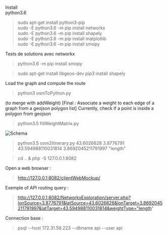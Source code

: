 Install  
python3.6
> sudo apt-get install python3-pip  
> sudo -E python3.6 -m pip install networkx  
> sudo -E python3.6 -m pip install shapely  
> sudo -E python3.6 -m pip install matplotlib  
> sudo -E python3.6 -m pip install smopy  

Tests de solutions avec networkx
> python3.6 -m pip install smopy

> sudo apt-get install libgeos-dev
> pip3 install shapely

Load the graph and compute the route
> python3 osmToPython.py

(to merge with addWeight) [Final : Associate a weight to each edge of a graph from a geojson polygon list]
Currently, check if a point is inside a polygon from geojson  
> python3.5 fillWeightMatrix.py

![Schema](routing_via_networkx.png)


> python3.5 osm2itinerary.py 43.6026628 3.8776791 43.594988110031814 3.8692045211791997 "length"

> cd .. & php -S 127.0.0.1:8082

Open a web browser :
> http://127.0.0.1:8082/clientWebMockup/

Exemple of API routing query :
> http://127.0.0.1:8082/NetworkxExploration/server.php?lonSource=3.8776791&latSource=43.6026628&lonTarget=3.8692045211791997&latTarget=43.594988110031814&weightType="length"

Connection base :
> psql --host 172.31.56.223 --dbname api --user api
